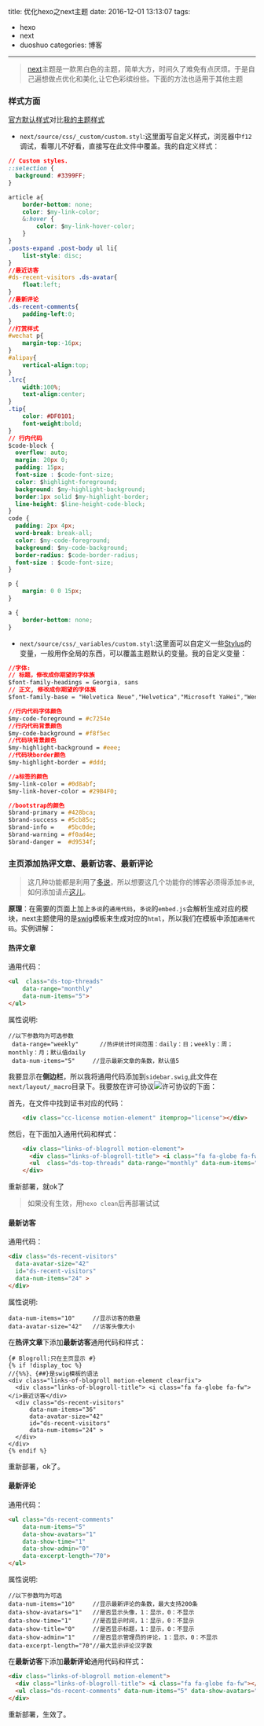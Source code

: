 title: 优化hexo之next主题
date: 2016-12-01 13:13:07
tags: 
- hexo
- next
- duoshuo
categories: 博客
---
>[next](http://theme-next.iissnan.com/)主题是一款黑白色的主题，简单大方，时间久了难免有点厌烦。于是自己遍想做点优化和美化,让它色彩缤纷些。下面的方法也适用于其他主题

### 样式方面
[官方默认样式](http://notes.iissnan.com/)对比[我的主题样式](http://jintang.github.io/)  
- `next/source/css/_custom/custom.styl`:这里面写自定义样式，浏览器中`f12`调试，看哪儿不好看，直接写在此文件中覆盖。我的自定义样式：
``` css
// Custom styles.
::selection {
  background: #3399FF;
}

article a{
	border-bottom: none;
	color: $my-link-color;
	&:hover {
	    color: $my-link-hover-color;
	}
}
.posts-expand .post-body ul li{
	list-style: disc;
}
//最近访客
#ds-recent-visitors .ds-avatar{
	float:left;
}
//最新评论
.ds-recent-comments{
	padding-left:0;
}
//打赏样式
#wechat p{
	margin-top:-16px;
}
#alipay{
	vertical-align:top;
}
.lrc{
	width:100%;
	text-align:center;
}
.tip{
	color: #DF0101;
	font-weight:bold;
}
// 行内代码
$code-block {
  overflow: auto;
  margin: 20px 0;
  padding: 15px;
  font-size : $code-font-size;
  color: $highlight-foreground;
  background: $my-highlight-background;
  border:1px solid $my-highlight-border;
  line-height: $line-height-code-block;
}
code {
  padding: 2px 4px;
  word-break: break-all;
  color: $my-code-foreground;
  background: $my-code-background;
  border-radius: $code-border-radius;
  font-size : $code-font-size;
}

p {
    margin: 0 0 15px;
}

a {
    border-bottom: none;
}
```
<!-- more -->
- `next/source/css/_variables/custom.styl`:这里面可以自定义一些[Stylus](http://www.zhangxinxu.com/jq/stylus/)的变量，一般用作全局的东西，可以覆盖主题默认的变量。我的自定义变量：
``` css
//字体:
// 标题，修改成你期望的字体族
$font-family-headings = Georgia, sans
// 正文, 修改成你期望的字体族
$font-family-base = "Helvetica Neue","Helvetica","Microsoft YaHei","WenQuanYi Micro 	Hei",Arial,sans-serif

//行内代码字体颜色
$my-code-foreground = #c7254e
//行内代码背景颜色
$my-code-background = #f8f5ec
//代码块背景颜色
$my-highlight-background = #eee;
//代码块border颜色
$my-highlight-border = #ddd;

//a标签的颜色
$my-link-color = #0d8abf;
$my-link-hover-color = #29B4F0;

//bootstrap的颜色
$brand-primary = #428bca;
$brand-success = #5cb85c;
$brand-info =    #5bc0de;
$brand-warning = #f0ad4e;
$brand-danger =  #d9534f;
```

### 主页添加热评文章、最新访客、最新评论
>这几种功能都是利用了[多说](http://dev.duoshuo.com/docs)，所以想要这几个功能你的博客必须得添加`多说`,如何添加请点[这儿](http://theme-next.iissnan.com/third-party-services.html)。

**原理**：在需要的页面上加上`多说`的`通用代码`，`多说`的`embed.js`会解析生成对应的模块，next主题使用的是[swig](http://yangxiaofu.com/swig/)模板来生成对应的`html`，所以我们在模板中添加`通用代码`。实例讲解：
#### 热评文章
通用代码：
``` html
<ul  class="ds-top-threads" 
    data-range="monthly" 
    data-num-items="5">
</ul>
```
属性说明:
``` 
//以下参数均为可选参数
 data-range="weekly"      //热评统计时间范围：daily：日；weekly：周；monthly：月；默认值daily
 data-num-items="5"     //显示最新文章的条数，默认值5
```

我要显示在**侧边栏**，所以我将通用代码添加到`sidebar.swig`,此文件在`next/layout/_macro`目录下。我要放在许可协议![许可协议](http://7xphbb.com1.z0.glb.clouddn.com/blog_license.png)的下面：

首先，在文件中找到证书对应的代码：  
``` html
    <div class="cc-license motion-element" itemprop="license"></div>
```
然后，在下面加入通用代码和样式：
``` html
    <div class="links-of-blogroll motion-element">
      <div class="links-of-blogroll-title"> <i class="fa fa-globe fa-fw"></i>热评文章</div>
      <ul  class="ds-top-threads" data-range="monthly" data-num-items="5"></ul>
    </div>
```
重新部署，就ok了  
>如果没有生效，用`hexo clean`后再部署试试

#### 最新访客
通用代码：
``` html
<div class="ds-recent-visitors"
  data-avatar-size="42"
  id="ds-recent-visitors" 
  data-num-items="24" >
</div>
```
属性说明:
``` 
data-num-items="10"     //显示访客的数量
data-avatar-size="42"   //访客头像大小   
```
在**热评文章**下添加**最新访客**通用代码和样式：
``` 
{# Blogroll:只在主页显示 #}
{% if !display_toc %}
//{%%}、{##}是swig模板的语法
<div class="links-of-blogroll motion-element clearfix">
  <div class="links-of-blogroll-title"> <i class="fa fa-globe fa-fw"></i>最近访客</div>
  <div class="ds-recent-visitors"
      data-num-items="36"
      data-avatar-size="42"
      id="ds-recent-visitors" 
      data-num-items="24" >
  </div>
</div>
{% endif %}
```
重新部署，ok了。  

#### 最新评论
通用代码：
``` html
<ul class="ds-recent-comments" 
    data-num-items="5" 
    data-show-avatars="1" 
    data-show-time="1" 
    data-show-admin="0" 
    data-excerpt-length="70">
</ul>
```
属性说明:
``` 
//以下参数均为可选
data-num-items="10"     //显示最新评论的条数，最大支持200条
data-show-avatars="1"   //是否显示头像，1：显示，0：不显示
data-show-time="1"      //是否显示时间，1：显示，0：不显示
data-show-title="0"     //是否显示标题，1：显示，0：不显示
data-show-admin="1"     //是否显示管理员的评论，1：显示，0：不显示
data-excerpt-length="70"//最大显示评论汉字数
```
在**最新访客**下添加**最新评论**通用代码和样式：
``` html
<div class="links-of-blogroll motion-element">
  <div class="links-of-blogroll-title"> <i class="fa fa-globe fa-fw"></i>最新评论</div>
  <ul class="ds-recent-comments" data-num-items="5" data-show-avatars="1" data-show-time="1" data-show-admin="0" data-excerpt-length="70"></ul>
</div>
```
重新部署，生效了。
